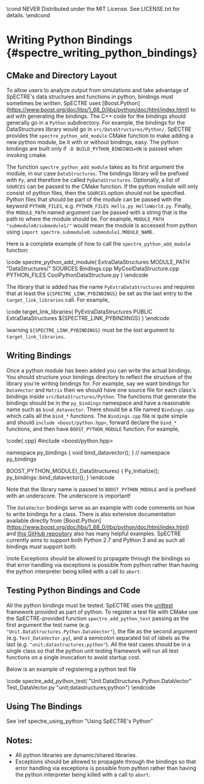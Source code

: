 \cond NEVER
Distributed under the MIT License.
See LICENSE.txt for details.
\endcond
# Writing Python Bindings {#spectre_writing_python_bindings}

## CMake and Directory Layout

To allow users to analyze output from simulations and take advantage of
SpECTRE's data structures and functions in python, bindings must sometimes be
written. SpECTRE uses
[Boost.Python]
(https://www.boost.org/doc/libs/1_68_0/libs/python/doc/html/index.html)
to aid with generating the bindings. The C++ code for the bindings should
generally go in a `Python` subdirectory. For example, the bindings for the
DataStructures library would go in `src/DataStructures/Python/`. SpECTRE
provides the `spectre_python_add_module` CMake function to make adding a new
python module, be it with or without bindings, easy.  The python bindings are
built only if `-D BUILD_PYTHON_BINDINGS=ON` is passed when invoking cmake.

The function `spectre_python_add_module` takes as its first argument the module,
in our case
`DataStructures`. The bindings library will be prefixed with `Py`, and therefore
be called `PyDataStructures`. Optionally, a list of `SOURCES` can be passed to
the CMake function. If the python module will only consist of python files, then
the `SOURCES` option should not be specified. Python files that should be part
of the module can be passed with the keyword `PYTHON_FILES`, e.g.
`PYTHON_FILES Hello.py HelloWorld.py`. Finally, the `MODULE_PATH` named argument
can be passed with a string that is the path to where the module should be. For
example, `MODULE_PATH "submodule0/submodule1/"` would mean the module is
accessed from python using `import spectre.submodule0.submodule1.MODULE_NAME`.

Here is a complete example of how to call the `spectre_python_add_module`
function:

\code
spectre_python_add_module(
  ExtraDataStructures
  MODULE_PATH "DataStructures/"
  SOURCES Bindings.cpp MyCoolDataStructure.cpp
  PYTHON_FILES CoolPythonDataStructure.py
  )
\endcode

The library that is added has the name `PyExtraDataStructures` and requires that
at least the `${SPECTRE_LINK_PYBINDINGS}` be set as the last entry to the
`target_link_libraries` call. For example,

\code
target_link_libraries(
  PyExtraDataStructures
  PUBLIC ExtraDataStructures
  ${SPECTRE_LINK_PYBINDINGS}
  )
\endcode

\warning `${SPECTRE_LINK_PYBINDINGS}` must be the *last* argument to
`target_link_libraries`.

## Writing Bindings

Once a python module has been added you can write the actual bindings. You
should structure your bindings directory to reflect the structure of the library
you're writing bindings for. For example, say we want bindings for `DataVector`
and `Matrix` then we should have one source file for each class's bindings
inside `src/DataStructures/Python`. The functions that generate the bindings
should be in the `py_bindings` namespace and have a reasonable name such as
`bind_datavector`. There should be a file named `Bindings.cpp` which calls all
the `bind_*` functions. The `Bindings.cpp` file is quite simple and should
`include <boost/python.hpp>`, forward declare the `bind_*` functions, and then
have `BOOST_PYTHON_MODULE` function. For example,

\code{.cpp}
#include <boost/python.hpp>

namespace py_bindings {
void bind_datavector();
}  // namespace py_bindings

BOOST_PYTHON_MODULE(_DataStructures) {
  Py_Initialize();
  py_bindings::bind_datavector();
}
\endcode

Note that the library name is passed to `BOOST_PYTHON_MODULE` and is prefixed
with an underscore. The underscore is important!

The `DataVector` bindings serve as an example with code comments on how to write
bindings for a class. There is also extensive documentation available directly
from [Boost.Python]
(https://www.boost.org/doc/libs/1_68_0/libs/python/doc/html/index.html)
and [this GitHub repository](https://github.com/TNG/boost-python-examples) also
has many helpful examples. SpECTRE currently aims to support both Python 2.7
and Python 3 and as such all bindings must support both.

\note Exceptions should be allowed to propagate through the bindings so that
error handling via exceptions is possible from python rather than having the
python interpreter being killed with a call to `abort`.

## Testing Python Bindings and Code

All the python bindings must be tested. SpECTRE uses the
[unittest](https://docs.python.org/3/library/unittest.html) framework
provided as part of python. To register a test file with CMake use the
SpECTRE-provided function `spectre_add_python_test` passing as the first
argument the test name (e.g. `"Unit.DataStructures.Python.DataVector"`), the
file as the second argument (e.g. `Test_DataVector.py`), and a semicolon
separated list of labels as the last (e.g. `"unit;datastructures;python"`).
All the test cases should be in a single class so that the python unit testing
framework will run all test functions on a single invocation to avoid startup
cost.

Below is an example of registering a python test file

\code
spectre_add_python_test(
  "Unit.DataStructures.Python.DataVector"
  Test_DataVector.py
  "unit;datastructures;python")
\endcode

## Using The Bindings

See \ref spectre_using_python "Using SpECTRE's Python"

## Notes:

- All python libraries are dynamic/shared libraries.
- Exceptions should be allowed to propagate through the bindings so that
  error handling via exceptions is possible from python rather than having the
  python interpreter being killed with a call to `abort`.
